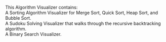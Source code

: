 This Algorithm Visualizer contains:
<br>
A Sorting Algorithm Visualizer for Merge Sort, Quick Sort, Heap Sort, and Bubble Sort.
<br>
A Sudoku Solving Visualizer that walks through the recursive backtracking algorithm.
<br>
A Binary Search Visualizer.
<br>


